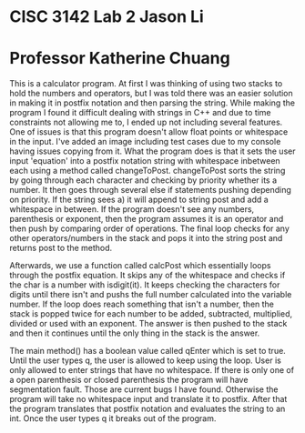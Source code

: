 # CISC 3142 Lab 2 Jason Li
# Professor Katherine Chuang
This is a calculator program. 
At first I was thinking of using two stacks to hold the numbers and operators, but I was told there was an easier solution in making it in postfix notation and then parsing the string.
While making the program I found it difficult dealing with strings in C++ and due to time constraints not allowing me to, I ended up not including several features.
One of issues is that this program doesn't allow float points or whitespace in the input. I've added an image including test cases due to my console having issues copying from it.
What the program does is that it sets the user input 'equation' into a postfix notation string with whitespace inbetween each using a method called changeToPost. changeToPost sorts the string by going through each character and checking by priority whether its a number.
It then goes through several else if statements pushing depending on priority. If the string sees a) it will append to string post and add a whitespace in between.
If the program doesn't see any numbers, parenthesis or exponent, then the program assumes it is an operator and then push by comparing order of operations.
The final loop checks for any other operators/numbers in the stack and pops it into the string post and returns post to the method.

Afterwards, we use a function called calcPost which essentially loops through the postfix equation. It skips any of the whitespace and checks if the char is a number with isdigit(it).
It keeps checking the characters for digits until there isn't and pushs the full number calculated into the variable number. If the loop does reach something that isn't a number, then the stack is popped twice for each number to be added, subtracted, multiplied, divided or used with an exponent.
The answer is then pushed to the stack and then it continues until the only thing in the stack is the answer.

The main method() has a boolean value called qEnter which is set to true. Until the user types q, the user is allowed to keep using the loop. 
User is only allowed to enter strings that have no whitespace. If there is only one of a open parenthesis or closed parenthesis the program will have segmentation fault. Those are current bugs I have found. Otherwise the program will take no whitespace input and translate it to postfix.
After that the program translates that postfix notation and evaluates the string to an int. Once the user types q it breaks out of the program.
